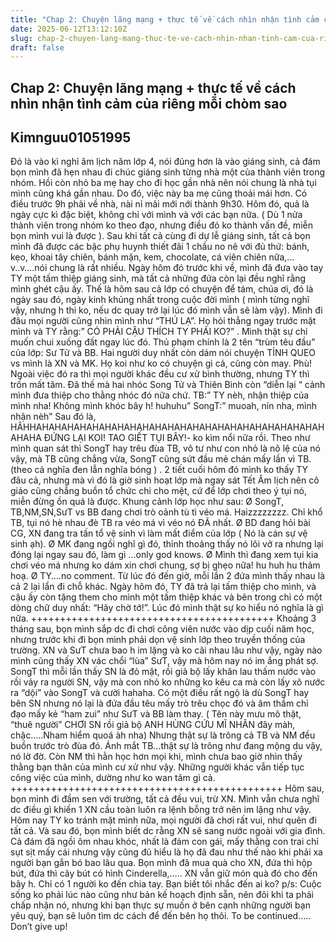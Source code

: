 ```yaml
---
title: "Chap 2: Chuyện lãng mạng + thực tế về cách nhìn nhận tình cảm của riêng mỗi chòm sao"
date: 2025-06-12T13:12:10Z
slug: chap-2-chuyen-lang-mang-thuc-te-ve-cach-nhin-nhan-tinh-cam-cua-rieng-moi-chom-sao
draft: false
---
```


## Chap 2: Chuyện lãng mạng + thực tế về cách nhìn nhận tình cảm của riêng mỗi chòm sao

## Kimnguu01051995

Đó là vào kì nghỉ âm lịch năm lớp 4, nói đúng hơn là vào giáng sinh, cả đám bọn mình đã hẹn nhau đi chúc giáng sinh từng nhà một của thành viên trong nhóm. Hồi còn nhỏ ba mẹ hay cho đi học gần nhà nên nói chung là nhà tụi mình cũng khá gần nhau. Do đó, việc này ba mẹ cũng thoải mái hơn. Có điều trước 9h phải về nhà, nài nỉ mãi mới nới thành 9h30. Hôm đó, quả là ngày cực kì đặc biệt, không chỉ với mình và với các bạn nữa. ( Dù 1 nửa thành viên trong nhóm ko theo đạo,  nhưng điều đó ko thành vấn đề, miễn bọn mình vui là được ).
Sau khi tất cả cùng đi dự lễ giáng sinh, tất cả bọn mình đã được các bậc phụ huynh thiết đãi 1 chầu no nê với đủ thứ: bánh, kẹo, khoai tây chiên, bánh mặn, kem, chocolate, cá viên chiên nữa,…v..v….nói chung là rất nhiều. Ngày hôm đó trước khi về, mình đã đưa vào tay TY một tấm thiệp giáng sinh, mà tất cả những đứa còn lại đều nghĩ rằng mình ghét cậu ấy. Thế là hôm sau cả lớp có chuyện để tám, chúa ơi, đó là ngày sau đó, ngày kinh khủng nhất trong cuộc đời mình ( mình từng nghĩ vậy, nhưng h thi ko, nếu dc quay trở lại lúc đó mình vẫn sẽ làm vậy). Mình đi đâu mọi người cũng nhìn mình như “THÚ LẠ”. Họ hỏi thẳng ngay trước mặt mình và TY rằng:” CÓ PHẢI CẬU THÍCH TY PHẢI KO?” . Mình thật sự chỉ muốn chui xuống đất ngay lúc đó. Thủ phạm chính là 2 tên “trùm têu đầu” của lớp: Sư Tử và BB. Hai người duy nhất còn dám nói chuyện TỈNH QUEO vs mình là XN và MK. Họ koi như ko có chuyện gì cả, cũng còn may. Phù!
Ngoài việc đó ra thì mọi người khác đều cư xử bình thường, nhưng TY thì trốn mất tăm. Đã thế mà hai nhóc Song Tử và Thiên Bình còn “diễn lại “ cảnh mình đưa thiệp cho thằng nhóc đó nữa chứ.
TB:” TY nèh, nhận thiệp của mình nha! Không mình khóc bây h! huhuhu”
SongT:” muoah, nín nha, mình nhận nèh”
Sau đó là, HÂHHAHAHAHAHAHAHAHAHAHAHAHAHAHAHAHAHAHAHAHAHAHAHAHAHAHA
ĐỨNG LẠI KOI! TAO GIẾT TỤI BÂY!- ko kìm nổi nữa rồi.
Theo như mình quan sát thì SongT hay trêu đùa TB, vô tư như con nhỏ là nô lệ của nó vậy, mà TB cũng chẳng vừa, SongT cũng sứt đầu mẻ chán mấy lần vì TB. (theo cả nghĩa đen lẫn nghĩa bóng ) .
2 tiết cuối hôm đó mình ko thấy TY đâu cả, nhưng mà vì đó là giờ sinh hoạt lớp mà ngay sát Tết Âm lịch nên cô giáo cũng chẳng buồn tổ chức chi cho mệt, cứ để lớp chơi theo ý tụi nó, miễn đừng ồn quá là được. Khung cảnh lớp học như sau:
Ø  SongT, TB,NM,SN,SưT vs BB đang chơi trò oảnh tù tì véo má. Haizzzzzzzz. Chỉ khổ TB, tụi nó hè nhau đè TB ra véo má vì véo nó ĐÃ nhất.
Ø  BD đang hỏi bài CG, XN đang tra tấn tổ vệ sinh vì làm mất điểm của lớp ( Nó là cán sự vệ sinh ạh).
Ø  MK đang ngồi nghĩ gì đó, thỉnh thoảng thấy nó lôi vở ra nhưng lại đóng lại ngay sau đó, làm gì …only god knows.
Ø  Mình thì đang xem tụi kia chơi véo má nhưng ko dám xin chơi chung, sợ bị ghẹo nữa! hu huh hu thảm hoạ.
Ø  TY….no comment. Từ lúc đó đến giờ, mỗi lần 2 đứa mình thấy nhau là cả 2 lại lẩn đi chỗ khác.
Ngày hôm đó, TY đã trả lại tấm thiệp cho mình, và cậu ấy còn tặng them cho mình một tấm thiệp khác và bên trong chỉ có một dòng chữ duy nhất: “Hãy chờ tớ!”. Lúc đó mình thật sự ko hiểu nó nghĩa là gì nữa.
++++++++++++++++++++++++++++++++++++++++++
Khoảng 3 tháng sau, bọn mình sắp dc đi chơi công viên nước vào dịp cuối năm học, nhưng trước khi đi bọn mình phải dọn vệ sinh lớp theo truyền thống của trường.
XN và SưT chưa bao h im lặng và ko cãi nhau lâu như vậy, ngày nào mình cũng thấy XN vác chổi “lùa” SưT, vậy mà hôm nay nó im ắng phát sợ. SongT thì mỗi lần thấy SN là đỏ mặt, rồi giả bộ lấy khăn lau thấm nước vào rồi vảy ra người SN, vậy mà con nhỏ ko những ko kêu ca mà còn lấy xô nước ra “dội” vào SongT và cười hahaha. Có một điều rất ngộ là dù SongT hay bên SN nhưng nó lại là đứa đầu têu mấy trò trêu chọc đó và âm thầm chỉ đạo mấy kẻ “ham zui” như SưT và BB làm thay. ( Tên này mưu mô thật, “thuê người” CHƠI SN rồi giả bộ ANH HÙNG CỨU MĨ NHÂN đây màh, chậc…..Nham hiểm quoá àh nha)
Nhưng thật sự là trông cả TB và NM đều buồn trước trò đùa đó. Ánh mắt TB…thật sự là trông như đang mộng du vậy, nó lờ đờ. Còn NM thì hằn học hơn mọi khi, mình chưa bao giờ nhìn thấy thằng bạn thân của mình cư xử như vậy.
Những người khác vẫn tiếp tục công việc của mình, dường như ko wan tâm gì cả.
+++++++++++++++++++++++++++++++++++++++++++++++
Hôm sau, bọn mình đi đầm sen với trường, tất cả đều vui, trừ XN. Mình vẫn chưa nghĩ dc điều gì khiến 1 XN cầu toàn luôn ra lệnh bỗng trở nên im lặng như vậy.
Hôm nay TY ko tránh mặt mình nữa, mọi người đã chơi rất vui, như quên đi tất cả. Và sau đó, bọn mình biết dc rằng XN sẽ sang nước ngoài với gia đình. Cả đám đã ngồi ôm nhau khóc, nhất là đám con gái, mấy thằng con trai chỉ sụt sịt mấy cái nhưng vậy cũng đủ hiểu là họ đã đau như thế nào khi phải xa người bạn gắn bó bao lâu qua.
Bọn mình đã mua quà cho XN, đứa thì hộp bút, đứa thì cây bút có hình Cinderella,….. XN vẫn giữ món quà đó cho đến bây h. Chỉ có 1 người ko đến chia tay. Bạn biết tôi nhắc đến ai ko?
p/s: Cuộc sống ko phải lúc nào cũng như bản kế hoạch định sẵn, nên đôi khi ta phải chấp nhận nó, nhưng khi bạn thực sự muốn ở bên cạnh những người bạn yêu quý, bạn sẽ luôn tìm dc cách để đến bên họ thôi.
To be continued…..
Don’t give up!
